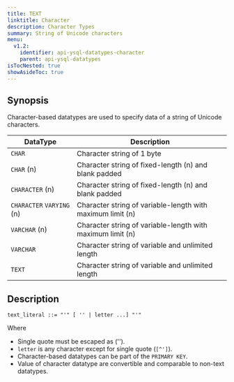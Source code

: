 ```yaml
---
title: TEXT
linktitle: Character
description: Character Types
summary: String of Unicode characters
menu:
  v1.2:
    identifier: api-ysql-datatypes-character
    parent: api-ysql-datatypes
isTocNested: true
showAsideToc: true
---
```


## Synopsis
Character-based datatypes are used to specify data of a string of Unicode characters.

DataType | Description |
---------|-------------|
`CHAR` | Character string of 1 byte |
`CHAR` (n) | Character string of fixed-length (n) and blank padded |
`CHARACTER` (n) | Character string of fixed-length (n) and blank padded |
`CHARACTER` `VARYING` (n) | Character string of variable-length with maximum limit (n) |
`VARCHAR` (n) | Character string of variable-length with maximum limit (n) |
`VARCHAR` | Character string of variable and unlimited length |
`TEXT` | Character string of variable and unlimited length |

## Description
```
text_literal ::= "'" [ '' | letter ...] "'"
```

Where 

- Single quote must be escaped as ('').
- `letter` is any character except for single quote (`[^']`).
- Character-based datatypes can be part of the `PRIMARY KEY`.
- Value of character datatype are convertible and comparable to non-text datatypes.

